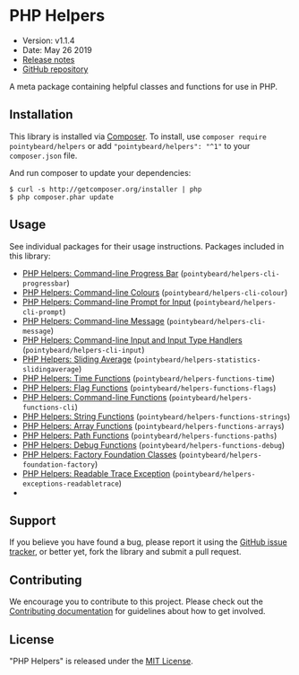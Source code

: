 # PHP Helpers

-   Version: v1.1.4
-   Date: May 26 2019
-   [Release notes](https://github.com/pointybeard/helpers/blob/master/CHANGELOG.md)
-   [GitHub repository](https://github.com/pointybeard/helpers)

A meta package containing helpful classes and functions for use in PHP.

## Installation

This library is installed via [Composer](http://getcomposer.org/). To install, use `composer require pointybeard/helpers` or add `"pointybeard/helpers": "^1"` to your `composer.json` file.

And run composer to update your dependencies:

    $ curl -s http://getcomposer.org/installer | php
    $ php composer.phar update

## Usage

See individual packages for their usage instructions. Packages included in this library:

-   [PHP Helpers: Command-line Progress Bar](https://github.com/pointybeard/helpers-cli-progressbar) (`pointybeard/helpers-cli-progressbar`)
-   [PHP Helpers: Command-line Colours](https://github.com/pointybeard/helpers-cli-colour) (`pointybeard/helpers-cli-colour`)
-   [PHP Helpers: Command-line Prompt for Input](https://github.com/pointybeard/helpers-cli-prompt) (`pointybeard/helpers-cli-prompt`)
-   [PHP Helpers: Command-line Message](https://github.com/pointybeard/helpers-cli-message) (`pointybeard/helpers-cli-message`)
-   [PHP Helpers: Command-line Input and Input Type Handlers](https://github.com/pointybeard/helpers-cli-input) (`pointybeard/helpers-cli-input`)
-   [PHP Helpers: Sliding Average](https://github.com/pointybeard/helpers-statistics-slidingaverage) (`pointybeard/helpers-statistics-slidingaverage`)
-   [PHP Helpers: Time Functions](https://github.com/pointybeard/helpers-functions-time) (`pointybeard/helpers-functions-time`)
-   [PHP Helpers: Flag Functions](https://github.com/pointybeard/helpers-functions-flags) (`pointybeard/helpers-functions-flags`)
-   [PHP Helpers: Command-line Functions](https://github.com/pointybeard/helpers-functions-cli) (`pointybeard/helpers-functions-cli`)
-   [PHP Helpers: String Functions](https://github.com/pointybeard/helpers-functions-strings) (`pointybeard/helpers-functions-strings`)
-   [PHP Helpers: Array Functions](https://github.com/pointybeard/helpers-functions-arrays) (`pointybeard/helpers-functions-arrays`)
-   [PHP Helpers: Path Functions](https://github.com/pointybeard/helpers-functions-paths) (`pointybeard/helpers-functions-paths`)
-   [PHP Helpers: Debug Functions](https://github.com/pointybeard/helpers-functions-debug) (`pointybeard/helpers-functions-debug`)
-   [PHP Helpers: Factory Foundation Classes](https://github.com/pointybeard/helpers-foundation-factory) (`pointybeard/helpers-foundation-factory`)
-   [PHP Helpers: Readable Trace Exception](https://github.com/pointybeard/helpers-exceptions-readabletrace) (`pointybeard/helpers-exceptions-readabletrace`)
-
## Support

If you believe you have found a bug, please report it using the [GitHub issue tracker](https://github.com/pointybeard/helpers/issues),
or better yet, fork the library and submit a pull request.

## Contributing

We encourage you to contribute to this project. Please check out the [Contributing documentation](https://github.com/pointybeard/helpers/blob/master/CONTRIBUTING.md) for guidelines about how to get involved.

## License

"PHP Helpers" is released under the [MIT License](http://www.opensource.org/licenses/MIT).
